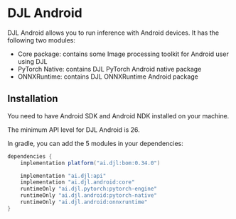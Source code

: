# DJL Android

DJL Android allows you to run inference with Android devices.
It has the following two modules:

- Core package: contains some Image processing toolkit for Android user using DJL
- PyTorch Native: contains DJL PyTorch Android native package
- ONNXRuntime: contains DJL ONNXRuntime Android package

## Installation
You need to have Android SDK and Android NDK installed on your machine.

The minimum API level for DJL Android is 26.

In gradle, you can add the 5 modules in your dependencies:

```groovy
dependencies {
    implementation platform("ai.djl:bom:0.34.0")

    implementation "ai.djl:api"
    implementation "ai.djl.android:core"
    runtimeOnly "ai.djl.pytorch:pytorch-engine"
    runtimeOnly "ai.djl.android:pytorch-native"
    runtimeOnly "ai.djl.android:onnxruntime"
}
```
